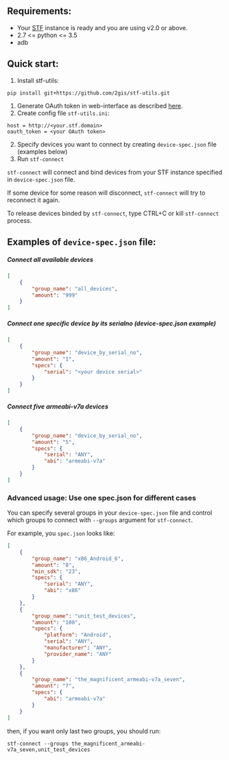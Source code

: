 
## Requirements:
* Your [STF](https://github.com/openstf/stf) instance is ready and you are using v2.0 or above.
* 2.7 <= python <= 3.5
* adb

## Quick start:
1. Install stf-utils:
```shell
pip install git+https://github.com/2gis/stf-utils.git
```
1. Generate OAuth token in web-interface as described [here](https://github.com/openstf/stf/blob/master/doc/API.md#authentication).
2. Create config file `stf-utils.ini`:
```
host = http://<your.stf.domain>
oauth_token = <your OAuth token>
```
2. Specify devices you want to connect by creating `device-spec.json` file (examples below)
2. Run `stf-connect`

`stf-connect` will connect and bind devices from your STF instance specified in `device-spec.json` file.

If some device for some reason will disconnect, `stf-connect` will try to reconnect it again.

To release devices binded by `stf-connect`, type CTRL+C or kill `stf-connect` process.

## Examples of `device-spec.json` file:
##### Connect all available devices
```json
[
    {
        "group_name": "all_devices",
        "amount": "999"
    }
]
```
##### Connect one specific device by its serialno (device-spec.json example)
```json
[
    {
        "group_name": "device_by_serial_no",
        "amount": "1",
        "specs": {
            "serial": "<your device serial>"
        }
    }
]
```
##### Connect five armeabi-v7a devices 
```json
[
    {
        "group_name": "device_by_serial_no",
        "amount": "5",
        "specs": {
            "serial": "ANY",
            "abi": "armeabi-v7a"
        }
    }
]
```


### Advanced usage: Use one spec.json for different cases
You can specify several groups in your `device-spec.json` file and control which groups to connect with `--groups` argument for `stf-connect`.

For example, you `spec.json` looks like:
```json
[
    {
        "group_name": "x86_Android_6",
        "amount": "8",
        "min_sdk": "23",
        "specs": {
            "serial": "ANY",
            "abi": "x86"
        }
    },
    {
        "group_name": "unit_test_devices",
        "amount": "100",
        "specs": {
            "platform": "Android",
            "serial": "ANY",
            "manufacturer": "ANY",
            "provider_name": "ANY"
        }
    },
    {
        "group_name": "the_magnificent_armeabi-v7a_seven",
        "amount": "7",
        "specs": {
            "abi": "armeabi-v7a"
        }
    }
]
```
then, if you want only last two groups, you should run:
```shell
stf-connect --groups the_magnificent_armeabi-v7a_seven,unit_test_devices
```
